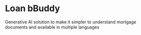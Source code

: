 # Loan bBuddy
Generative AI solution to make it simpler to understand mortgage documents and available in multiple languages

